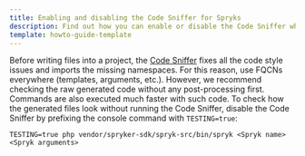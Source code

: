 ```yaml
---
title: Enabling and disabling the Code Sniffer for Spryks
description: Find out how you can enable or disable the Code Sniffer when running Spryks
template: howto-guide-template
---
```


Before writing files into a project, the [Code Sniffer](https://docs.spryker.com/docs/scos/dev/sdk/development-tools/code-sniffer.html) fixes all the code style issues and imports the missing namespaces. For this reason, use FQCNs everywhere (templates, arguments, etc.).
However, we recommend checking the raw generated code without any post-processing first. Commands are also executed much faster with such code.
To check how the generated files look without running the Code Sniffer, disable the Code Sniffer by prefixing the console command with `TESTING=true`:

```shell
TESTING=true php vendor/spryker-sdk/spryk-src/bin/spryk <Spryk name> <Spryk arguments>
```

